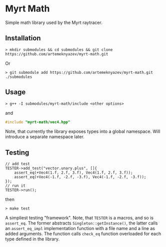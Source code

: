 # Myrt Math

Simple math library used by the Myrt raytracer.

## Installation

```
> mkdir submodules && cd submodules && git clone https://github.com/artemeknyazev/myrt-math.git
```
Or
```
> git submodule add https://github.com/artemeknyazev/myrt-math.git ./submodules
```

## Usage

```
> g++ -I submodules/myrt-math/include <other options>
```
and
```cpp
#include "myrt-math/vec4.hpp"
```

Note, that currently the library exposes types into a global namespace. Will introduce a separate namespace later.

## Testing

```
// add test
TESTER->add_test("vector.unary.plus", []{
    assert_eq(+Vec4(1.f, 2.f, 3.f), Vec4(1.f, 2.f, 3.f));
    assert_eq(+Vec4(-1.f, -2.f, -3.f), Vec4(-1.f, -2.f, -3.f));
});
// run it
TESTER->run();
```
then
```
> make test
```

A simpliest testing "framework". Note, that `TESTER` is a macros, and so is `assert_eq`. The former abstracts `Singleton::getInstance()`, the latter calls an `assert_eq_impl` implementation function with a file name and a line as added arguments. The function calls `check_eq` function overloaded for each type defined in the library.
